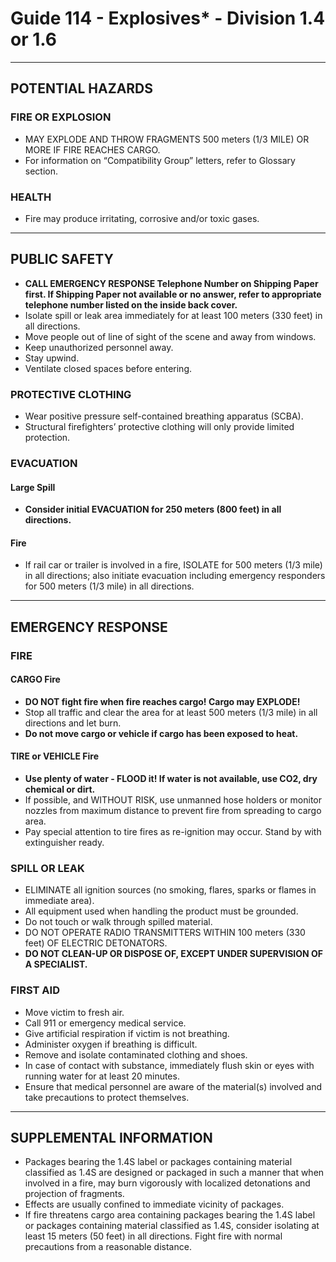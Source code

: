 


# Guide 114 - Explosives* - Division 1.4 or 1.6
***
## **POTENTIAL HAZARDS**

### FIRE OR EXPLOSION
* MAY EXPLODE AND THROW FRAGMENTS 500 meters (1/3 MILE) OR MORE IF FIRE REACHES CARGO.
* For information on “Compatibility Group” letters, refer to Glossary section.

### HEALTH
* Fire may produce irritating, corrosive and/or toxic gases.

***
## **PUBLIC SAFETY**
* **CALL EMERGENCY RESPONSE Telephone Number on Shipping Paper first. If Shipping Paper not available or no answer, refer to appropriate telephone number listed on the inside back cover.**
* Isolate spill or leak area immediately for at least 100 meters (330 feet) in all directions.
* Move people out of line of sight of the scene and away from windows.
* Keep unauthorized personnel away.
* Stay upwind.
* Ventilate closed spaces before entering.

### PROTECTIVE CLOTHING
* Wear positive pressure self-contained breathing apparatus (SCBA).
* Structural firefighters’ protective clothing will only provide limited protection.

### EVACUATION
#### Large Spill
* **Consider initial EVACUATION for 250 meters (800 feet) in all directions.**
#### Fire
* If rail car or trailer is involved in a fire, ISOLATE for 500 meters (1/3 mile) in all directions; also initiate
evacuation including emergency responders for 500 meters (1/3 mile) in all directions.

***
## **EMERGENCY RESPONSE**
### FIRE

#### CARGO Fire
* **DO NOT fight fire when fire reaches cargo! Cargo may EXPLODE!**
* Stop all traffic and clear the area for at least 500 meters (1/3 mile) in all directions and let burn.
* **Do not move cargo or vehicle if cargo has been exposed to heat.**

#### TIRE or VEHICLE Fire
* **Use plenty of water - FLOOD it! If water is not available, use CO2, dry chemical or dirt.**
* If possible, and WITHOUT RISK, use unmanned hose holders or monitor nozzles from maximum
distance to prevent fire from spreading to cargo area.
* Pay special attention to tire fires as re-ignition may occur. Stand by with extinguisher ready.

### SPILL OR LEAK
* ELIMINATE all ignition sources (no smoking, flares, sparks or flames in immediate area).
* All equipment used when handling the product must be grounded.
* Do not touch or walk through spilled material.
* DO NOT OPERATE RADIO TRANSMITTERS WITHIN 100 meters (330 feet) OF ELECTRIC
DETONATORS.
* **DO NOT CLEAN-UP OR DISPOSE OF, EXCEPT UNDER SUPERVISION OF A SPECIALIST.**

### FIRST AID
* Move victim to fresh air.
* Call 911 or emergency medical service.
* Give artificial respiration if victim is not breathing.
* Administer oxygen if breathing is difficult.
* Remove and isolate contaminated clothing and shoes.
* In case of contact with substance, immediately flush skin or eyes with running water for at least 20
minutes.
* Ensure that medical personnel are aware of the material(s) involved and take precautions to protect
themselves.

***
## **SUPPLEMENTAL INFORMATION**
* Packages bearing the 1.4S label or packages containing material classified as 1.4S are designed or packaged in such a manner that when involved in a fire, may burn vigorously with localized detonations and projection of fragments.
* Effects are usually confined to immediate vicinity of packages.
* If fire threatens cargo area containing packages bearing the 1.4S label or packages containing material
classified as 1.4S, consider isolating at least 15 meters (50 feet) in all directions. Fight fire with normal precautions from a reasonable distance.